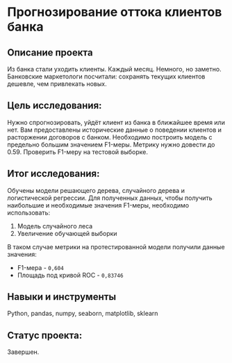 # Прогнозирование оттока клиентов банка
## Описание проекта

Из банка стали уходить клиенты. Каждый месяц. Немного, но заметно. Банковские маркетологи посчитали: сохранять текущих клиентов дешевле, чем привлекать новых.

## Цель исследования:

Нужно спрогнозировать, уйдёт клиент из банка в ближайшее время или нет. Вам предоставлены исторические данные о поведении клиентов и расторжении договоров с банком. 
Необходимо построить модель с предельно большим значением F1-меры. Метрику нужно довести до 0.59. Проверить F1-меру на тестовой выборке.

## Итог исследования:

Обучены модели решающего дерева, случайного дерева и логистической регрессии.
Для полученных данных, чтобы получить наибольшие и необходимые значения F1-меры, необходимо использовать:

1. Модель случайного леса
2. Увеличение обучающей выборки

В таком случае метрики на протестированной модели получили данные значения:

* F1-мера - `0,604`
* Площадь под кривой ROC - `0,83746`

## Навыки и инструменты
Python, pandas, numpy, seaborn, matplotlib, sklearn

## Статус проекта:

Завершен.
